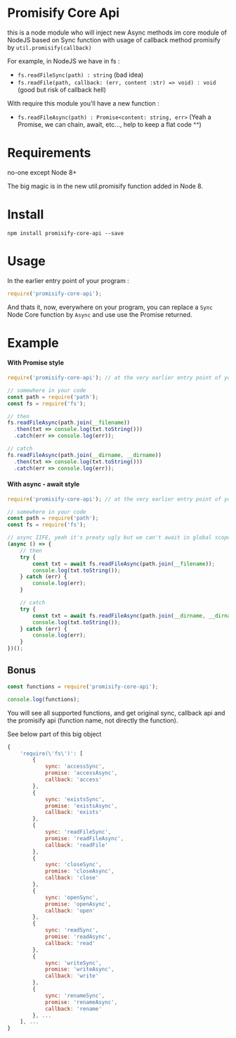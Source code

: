# Promisify Core Api

this is a node module who will inject new Async methods im core module of NodeJS based on Sync function with usage of callback method promisify by `util.promisify(callback)`

For example, in NodeJS we have in fs :

- `fs.readFileSync(path) : string` (bad idea)
- `fs.readFile(path, callback: (err, content :str) => void) : void` (good but risk of callback hell)

With require this module you'll have a new function :

- `fs.readFileAsync(path) : Promise<content: string, err>` (Yeah a Promise, we can chain, await, etc..., help to keep a flat code ^^)

# Requirements

no-one except Node 8+

The big magic is in the new util.promisify function added in Node 8.

# Install

```
npm install promisify-core-api --save
```

# Usage

In the earlier entry point of your program :

```js
require('promisify-core-api');
```

And thats it, now, everywhere on your program, you can replace a `Sync` Node Core function by `Async` and use use the Promise returned.

# Example

#### With Promise style

```js
require('promisify-core-api'); // at the very earlier entry point of your program, One time

// somewhere in your code
const path = require('path');
const fs = require('fs');

// then
fs.readFileAsync(path.join(__filename))
  .then(txt => console.log(txt.toString()))
  .catch(err => console.log(err));

// catch
fs.readFileAsync(path.join(__dirname, __dirname))
  .then(txt => console.log(txt.toString()))
  .catch(err => console.log(err));
```

#### With async - await style

```js
require('promisify-core-api'); // at the very earlier entry point of your program, One time

// somewhere in your code
const path = require('path');
const fs = require('fs');

// async IIFE, yeah it's preaty ugly but we can't await in global scope, global scope is not async
(async () => {
    // then
    try {
        const txt = await fs.readFileAsync(path.join(__filename));
        console.log(txt.toString());
    } catch (err) {
        console.log(err);
    }

    // catch
    try {
        const txt = await fs.readFileAsync(path.join(__dirname, __dirname));
        console.log(txt.toString());
    } catch (err) {
        console.log(err);
    }
})();
```

## Bonus

```js
const functions = require('promisify-core-api');

console.log(functions);
```

You will see all supported functions, and get original sync, callback api and the promisify api (function name, not directly the function).

See below part of this big object

```js
{
    'require(\'fs\')': [
        {
            sync: 'accessSync',
            promise: 'accessAsync',
            callback: 'access'
        },
        {
            sync: 'existsSync',
            promise: 'existsAsync',
            callback: 'exists'
        },
        {
            sync: 'readFileSync',
            promise: 'readFileAsync',
            callback: 'readFile'
        },
        {
            sync: 'closeSync',
            promise: 'closeAsync',
            callback: 'close'
        },
        {
            sync: 'openSync',
            promise: 'openAsync',
            callback: 'open'
        },
        {
            sync: 'readSync',
            promise: 'readAsync',
            callback: 'read'
        },
        {
            sync: 'writeSync',
            promise: 'writeAsync', 
            callback: 'write'
        },
        {
            sync: 'renameSync',
            promise: 'renameAsync',
            callback: 'rename'
        }, ...
    ], ...
}
```